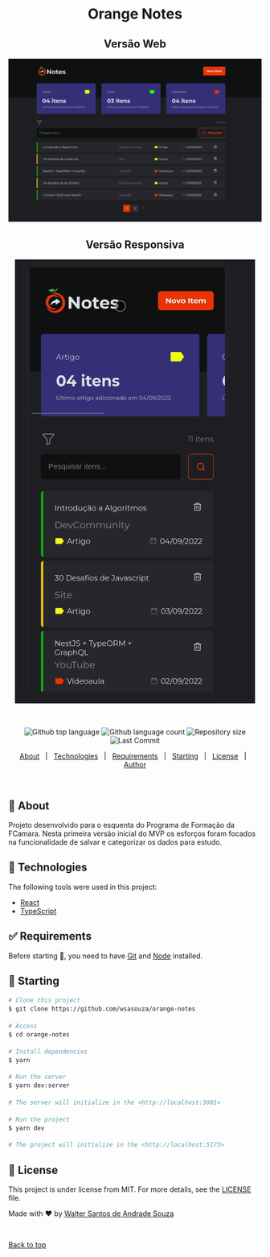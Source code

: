 <h1 align="center">Orange Notes</h1>
<div align="center" id="top"> 
  <h2 align="center">Versão Web</h2>
  <img src="./src/assets/demo-web.gif" alt="demo-web" />
  <h2 align="center">Versão Responsiva</h2>
  <img src="./src/assets/demo-responsive.gif" alt="demo-responsive" />

&#xa0;

  <!-- <a href="https://orangenotes.netlify.app">Demo</a> -->
</div>

<p align="center">
  <img alt="Github top language" src="https://img.shields.io/github/languages/top/wsasouza/orange-notes?color=FE4400">

  <img alt="Github language count" src="https://img.shields.io/github/languages/count/wsasouza/orange-notes?color=FE4400">

  <img alt="Repository size" src="https://img.shields.io/github/repo-size/wsasouza/orange-notes?color=FE4400">

  <img alt="Last Commit" src="https://img.shields.io/github/last-commit/wsasouza/orange-notes?color=FE4400">

</p>

<!-- Status -->

<!-- <h4 align="center">
	🚧  Orange Notes 🚀 Under construction...  🚧
</h4>

<hr> -->

<p align="center">
  <a href="#dart-about">About</a> &#xa0; | &#xa0;   
  <a href="#rocket-technologies">Technologies</a> &#xa0; | &#xa0;
  <a href="#white_check_mark-requirements">Requirements</a> &#xa0; | &#xa0;
  <a href="#checkered_flag-starting">Starting</a> &#xa0; | &#xa0;
  <a href="#memo-license">License</a> &#xa0; | &#xa0;
  <a href="https://github.com/wsasouza" target="_blank">Author</a>
</p>

<br>

## :dart: About

Projeto desenvolvido para o esquenta do Programa de Formação da FCamara.
Nesta primeira versão inicial do MVP os esforços foram focados na funcionalidade de salvar e categorizar os dados para estudo.

## :rocket: Technologies

The following tools were used in this project:

- [React](https://pt-br.reactjs.org/)
- [TypeScript](https://www.typescriptlang.org/)

## :white_check_mark: Requirements

Before starting :checkered_flag:, you need to have [Git](https://git-scm.com) and [Node](https://nodejs.org/en/) installed.

## :checkered_flag: Starting

```bash
# Clone this project
$ git clone https://github.com/wsasouza/orange-notes

# Access
$ cd orange-notes

# Install dependencies
$ yarn

# Run the server
$ yarn dev:server

# The server will initialize in the <http://localhost:3001>

# Run the project
$ yarn dev

# The project will initialize in the <http://localhost:5173>
```

## :memo: License

This project is under license from MIT. For more details, see the [LICENSE](LICENSE.md) file.

Made with :heart: by <a href="https://github.com/wsasouza" target="_blank">Walter Santos de Andrade Souza</a>

&#xa0;

<a href="#top">Back to top</a>
